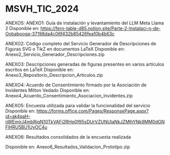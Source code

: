 # MSVH_TIC_2024
ANEXOS:
ANEXO1: Guía de instalación y levantamiento del LLM Meta Llama 2
Disponible en: https://fern-table-d85.notion.site/Parte-2-Instalaci-n-de-Oobabooga-37198da4c06f432b85426fea10b4b63c

ANEXO2: Código completo del Servicio Generador de Descripciones de Figuras SVG o TikZ en documentos LaTeX
Disponible en: Anexo2_Servicio_Generador_Descripciones.zip

ANEXO3: Descripciones generadas de figuras presentes en varios artículos escritos en LaTeX
Disponible en: Anexo3_Repositorio_Descripcion_Articulos.zip

ANEXO4: Acuerdo de Consentimiento firmado por la Asociación de Invidentes Milton Vedado
Disponible en: Anexo4_Acuerdo_Consentimiento_Asociacion_Invidentes.zip

ANEXO5: Encuesta utilizada para validar la funcionalidad del servicio
Disponible en: https://forms.office.com/Pages/ResponsePage.aspx?id=ak4qaH-nWEmjrJ4mbRiqN10TkVAFi2RHp0f95sDUrVZUNUlaNkJZMlhYNk9MM0dGNFlHRU5BU1UyOC4u

ANEXO6: Resultados consolidados de la encuesta realizada 

Disponible en: Anexo6_Resultados_Validacion_Prototipo.zip
